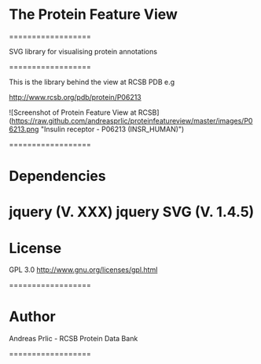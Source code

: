 # The Protein Feature View 
==================

SVG library for visualising protein annotations

==================

This is the library behind the view at RCSB PDB e.g

http://www.rcsb.org/pdb/protein/P06213

![Screenshot of Protein Feature View at RCSB]
(https://raw.github.com/andreasprlic/proteinfeatureview/master/images/P06213.png "Insulin receptor - P06213 (INSR_HUMAN)")

==================

# Dependencies

jquery (V. XXX)
jquery SVG (V. 1.4.5)
==================

# License

GPL 3.0 http://www.gnu.org/licenses/gpl.html

==================

# Author

Andreas Prlic - RCSB Protein Data Bank

==================




